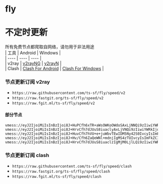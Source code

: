 # fly
# 不定时更新
所有免费节点都爬取自网络，请勿用于非法用途  
|  工具  | Android  | Windows  |  
|  ----  | ----   | ----  |  
| v2ray  | [v2rayNG](https://github.com/2dust/v2rayNG/releases) | [v2rayN](https://github.com/2dust/v2rayN/releases) |  
| Clash  | [Clash For Android](https://github.com/Kr328/ClashForAndroid/releases) | [Clash For Windows](https://github.com/Fndroid/clash_for_windows_pkg/releases) | 
  
### 节点更新订阅  v2ray
- `https://raw.githubusercontent.com/ts-sf/fly/speed/v2`  
- `https://raw.fastgit.org/ts-sf/fly/speed/v2`  
- `https://raw.fgit.ml/ts-sf/fly/speed/v2`  
#### 部分节点  
``` 
vmess://eyJ2IjoiMiIsInBzIjoi8J+HuPCfh6xTR+aWsOWKoOWdoSAxLjNNQi9zIiwiYWRkIjoiMTk0LjIzMy45NS4xODAiLCJwb3J0IjoiODAiLCJpZCI6IjAzNGY3ZTg4LTU2MWEtNGZiOS1iOTE3LTRhYjMzNDNiNjc1NSIsImFpZCI6IjAiLCJzY3kiOiJhdXRvIiwibmV0Ijoid3MiLCJ0eXBlIjoibm9uZSIsImhvc3QiOiIxOTQuMjMzLjk1LjE4MCIsInBhdGgiOiIvdm1lc3MvIiwidGxzIjoiIiwic25pIjoiIiwidGVzdF9uYW1lIjoiU0fmlrDliqDlnaEifQ==
vmess://eyJ2IjoiMiIsInBzIjoi8J+HrvCfh7dJUuS8iuaclyAxLjVNQi9zIiwiYWRkIjoidHJvamFuLXBhbmVsLmFscGhhdi50b3AiLCJwb3J0IjoiMzcxMzgiLCJpZCI6ImQ1NmZkNzFiLWY4MTktNDNmZC1hNjFkLTM1OTNkNzQyZDY4MiIsImFpZCI6IjAiLCJzY3kiOiJhdXRvIiwibmV0Ijoid3MiLCJ0eXBlIjoibm9uZSIsImhvc3QiOiIiLCJwYXRoIjoiL0JJQS1UZWxlZ3JhbS1WMnJheV9BbHBoYSIsInRscyI6IiIsInNuaSI6IiIsInRlc3RfbmFtZSI6IklS5LyK5pyXIn0=
vmess://eyJ2IjoiMiIsInBzIjoi8J+HuvCfh7hVU+e+juWbvTEwIDM5Ny42S0IvcyIsImFkZCI6IjE3Mi42Ni40NC41MiIsInBvcnQiOiI0NDMiLCJpZCI6ImU3NzhmZGFiLTM0Y2EtNGJhMi1hNTFmLWY3NTdkOGFlMWFhOSIsImFpZCI6IjAiLCJzY3kiOiJhdXRvIiwibmV0Ijoid3MiLCJ0eXBlIjoibm9uZSIsImhvc3QiOiJvdmgua21vbGprbGoudG9wIiwicGF0aCI6Ii8wVHh0Rz9lZD0yMDQ4IiwidGxzIjoidGxzIiwic25pIjoiIiwidGVzdF9uYW1lIjoiVVPnvo7lm70xMCJ9
vmess://eyJ2IjoiMiIsInBzIjoi8J+Hv/Cfh6ZaQeWNl+mdnjIgMS4zTUIvcyIsImFkZCI6IjE1Ni4yNTEuMjI2LjEwNiIsInBvcnQiOiIxMTExIiwiaWQiOiJiMjE4M2EyZS0yY2ZkLTQ1NjgtODVjYi03Mjk3ZGE4MzU4MDkiLCJhaWQiOiIwIiwic2N5IjoiYXV0byIsIm5ldCI6IndzIiwidHlwZSI6Im5vbmUiLCJob3N0IjoiaGstMzAwLmNoYW5nZGluZy50ZWNoIiwicGF0aCI6Ii9jaGFuZ2RpbmctdGxzMD9lZD0yMDQ4IiwidGxzIjoiIiwic25pIjoiIiwidGVzdF9uYW1lIjoiWkHljZfpnZ4yIn0=
vmess://eyJ2IjoiMiIsInBzIjoi8J+HrvCfh7dJUuS8iuaclzIgMjM0LjlLQi9zIiwiYWRkIjoiMTU4LjU4LjE4OC4xOSIsInBvcnQiOiIzOTgzMyIsImlkIjoiZmFmY2ZkODUtZWQ4Yy00MDZiLWY3MWEtYmViZTc5OWEzZGIxIiwiYWlkIjoiMCIsInNjeSI6ImF1dG8iLCJuZXQiOiJ3cyIsInR5cGUiOiJub25lIiwiaG9zdCI6IiIsInBhdGgiOiIvIiwidGxzIjoiIiwic25pIjoiIiwidGVzdF9uYW1lIjoiSVLkvIrmnJcyIn0=
```
### 节点更新订阅  clash
- `https://raw.githubusercontent.com/ts-sf/fly/speed/clash`  
- `https://raw.fastgit.org/ts-sf/fly/speed/clash`  
- `https://raw.fgit.ml/ts-sf/fly/speed/clash`  


